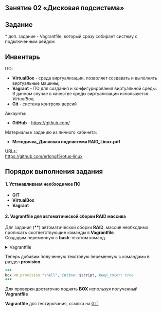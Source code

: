 ## Занятие 02 «Дисковая подсистема»
## Задание
\* доп. задание - Vagrantfile, который сразу собирает систему с подключенным рейдом
## Инвентарь

ПО:
- **VirtualBox** - среда виртуализации, позволяет создавать и выполнять виртуальные машины;
- **Vagrant** - ПО для создания и конфигурирования виртуальной среды. В данном случае в качестве среды виртуализации используется *VirtualBox*;
- **Git** - система контроля версий

Аккаунты:
- **GitHub** - https://github.com/

Материалы к заданию из личного кабинета:
- **Методичка_Дисковая подсистема RAID_Linux.pdf**

URLs:  
<https://github.com/erlong15/otus-linux>
 
## Порядок выполнения задания
#### 1. Устанавливаем необходимое ПО
* **GIT**
* **VirtualBox**
* **Vagrant**
#### 2. Vagrantfile для автоматической сборки RAID массива

Для задания (**\*\***) автоматической сборки **RAID**,   массив
необходимо прописать соответствующие команды в **Vagrantfile**.  
Создадим переменную с **bash**-текстом команд.  
<details>
  <summary> Vagrantfile </summary>

```bash {.line-numbers}
***
$script = <<-SCRIPT
  
#!/bin/sh
  
#ini
  
WHITE='\033[1;97;40m'
  
RED='\033[1;91;40m'
  
YELLOW='\033[1;93;40m'
  
GREEN='\033[1;92;40m'
  
NORMAL='\033[0m'
  
#start
  
echo -e "${WHITE}╔═════════════════════════════╗${NORMAL}\n${WHITE}║ Vagrant provision commands  ║${NORMAL}\n${WHITE}╚═════════════════════════════╝${NORMAL}"
  
#1
  
echo -e "${WHITE}======= Detected Mdadm  =======${NORMAL}"
  
v_install=`sudo yum list installed`
  
v_tmp=$(echo $v_install | grep -c 'mdadm')
  
if [ "$v_tmp" = "0" ]; then echo -e "${YELLOW}[WARNING]${NORMAL} Mdadm not installed!"; v_tmp=`sudo yum -y install mdadm 2>/dev/null`; wait; fi
  
v_install=`sudo yum list installed`
  
v_tmp=$(echo $v_install | grep -c 'mdadm')
  
if [ "$v_tmp" = "0" ]; then echo -e "${RED}[ERROR]${NORMAL} Mdadm not installed, run stop"; else echo -e "Mdadm installation completed!"; fi
  
echo -e "${WHITE}======== Search disks  ========${NORMAL}"
  
lsblk
  
#v_count=`lsblk --output NAME | grep -P '^sd.' | wc -l`
  
v_list=$(lsblk --output NAME | grep -P '^sd.')
  
v_x=`lsblk | grep -P '/$'`
  
v_disks=""
  
for i in $v_list; do
  
    if ! [[ "$v_x" == *"$i"* ]]; then
  
      #echo "$i"
  
      v_disks="$v_disks /dev/$i"
  
    else
  
    v_disk_for_root=$i
  
    fi
  
done
  
echo -e "Detected disks $v_disks"
  
echo -e "Root "/" - $v_disk_for_root"
  
#3
  
echo -e "${WHITE}======= Creating RAID10 =======${NORMAL}"
  
v_tmp=`lsblk --output TYPE | grep -P 'raid' | wc -l`
  
if ! [ "$v_tmp" -eq 0  ]
  
then
  
    echo -e "${RED}[WARN]${NORMAL} RAID found, run stop"
  
    exit
  
else
  
  echo -e "RAID not found, crate RAID10"
  
fi
  
yes y | sudo mdadm --create --verbose /dev/md0 --level=10 --raid-devices=4$v_disks
  
cat /proc/mdstat | grep -v 'resync'
  
echo -e "${WHITE}===== Creating Partitions =====${NORMAL}"
  
v_tmp=`sudo parted -s --script /dev/md0 'print free' | grep 'Partition Table' 2>/dev/null`
  
echo "$v_tmp"
  
echo "Creating GPT"
  
v_tmp=`sudo parted -s --script /dev/md0 'mklabel gpt' 2>/dev/null`
  
v_tmp=`sudo parted -s --script /dev/md0 'print free' | grep 'Partition Table'  2>/dev/null`
  
echo "$v_tmp"
  

  
v_tmp=`sudo parted -s --script /dev/md0 'mkpart primary ext4 0 104' 2>/dev/null`
  
echo "$v_tmp"
  
v_tmp=`sudo parted -s --script /dev/md0 'mkpart primary ext4 104 208' 2>/dev/null`
  
echo "$v_tmp"
  
v_tmp=`sudo parted -s --script /dev/md0 'mkpart primary ext4 208 312' 2>/dev/null`
  
echo "$v_tmp"
  
v_tmp=`sudo parted -s --script /dev/md0 'mkpart primary ext4 312 416' 2>/dev/null`
  
echo "$v_tmp"
  
v_tmp=`sudo parted -s --script /dev/md0 'mkpart primary ext4 416 520' 2>/dev/null`
  
echo "$v_tmp"
  
v_tmp=`sudo parted -s --script /dev/md0 'print free' | grep -v 'Free Space' 2>/dev/null`
  
echo "$v_tmp"
  

  
echo -e "${WHITE}╔═════════════════════════════════════╗${NORMAL}"
  
v_tmp=`lsblk | grep -c 'raid10'`
  
if [ "$v_tmp" = "4" ]; then echo -e "${WHITE}║         RAID10 - created ${GREEN}successful ${WHITE}║${NORMAL}"; else echo -e "${WHITE}║         RAID10 - created ${RED}fail       ${WHITE}║${NORMAL}"; fi
  
v_tmp=`sudo parted -s --script /dev/md0 'print free' | grep -c 'gpt'`
  
if [ "$v_tmp" != "0" ]; then echo -e "${WHITE}║            GPT - created ${GREEN}successful ${WHITE}║${NORMAL}"; else echo -e "${WHITE}║            GPT - created ${RED}fail       ${WHITE}║${NORMAL}"; fi
  
v_tmp=`sudo parted -s --script /dev/md0 'print free' | grep -c 'primary'`
  
if [ "$v_tmp" = "5" ]; then echo -e "${WHITE}║ Five partition - created ${GREEN}successful ${WHITE}║${NORMAL}"; else echo -e "${WHITE}║ Five partition - created ${RED}fail       ${WHITE}║${NORMAL}"; fi
  
echo -e "${WHITE}╚═════════════════════════════════════╝${NORMAL}"
  
#lsblk
  
SCRIPT
***
```

</details>

Теперь добавим полученную текстовую переменную с командами в раздел **provision**
```ruby
***
box.vm.provision "shell", inline: $script, keep_color: true
***
```
Для проверки достаточно поднять **BOX** используя полученный **Vagrantfile**

**Vagrantfile** для тестирования, ссылка на [GIT](https://github.com/AlexeyKoGit/OtusLinuxAdmin/blob/master/02/homework_s/Vagrantfile)